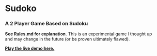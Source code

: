 # Sudoko
### A 2 Player Game Based on Sudoku

**See Rules.md for explanation.**
This is an experimental game I thought up and may change in the future (or be proven ultimately flawed).

**[Play the live demo here.](sudoko.herokuapp.com)**